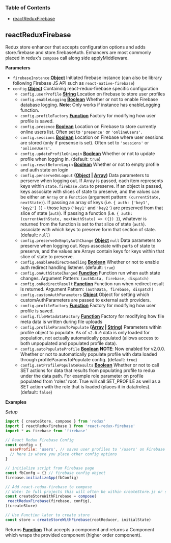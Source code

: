 <!-- Generated by documentation.js. Update this documentation by updating the source code. -->

### Table of Contents

-   [reactReduxFirebase](#reactreduxfirebase)

## reactReduxFirebase

Redux store enhancer that accepts configuration options and adds
store.firebase and store.firebaseAuth. Enhancers are most commonly placed in redux's `compose` call
along side applyMiddleware.

**Parameters**

-   `firebaseInstance` **[Object](https://developer.mozilla.org/docs/Web/JavaScript/Reference/Global_Objects/Object)** Initiated firebase instance (can also
    be library following Firebase JS API such as `react-native-firebase`)
-   `config` **[Object](https://developer.mozilla.org/docs/Web/JavaScript/Reference/Global_Objects/Object)** Containing react-redux-firebase specific configuration
    -   `config.userProfile` **[String](https://developer.mozilla.org/docs/Web/JavaScript/Reference/Global_Objects/String)** Location on firebase to store user profiles
    -   `config.enableLogging` **[Boolean](https://developer.mozilla.org/docs/Web/JavaScript/Reference/Global_Objects/Boolean)** Whether or not to enable Firebase database logging.
        **Note**: Only works if instance has enableLogging function.
    -   `config.profileFactory` **[Function](https://developer.mozilla.org/docs/Web/JavaScript/Reference/Statements/function)** Factory for modifying how user profile is saved.
    -   `config.presence` **[Boolean](https://developer.mozilla.org/docs/Web/JavaScript/Reference/Global_Objects/Boolean)** Location on Firebase to store currently
        online users list. Often set to `'presence'` or `'onlineUsers'`.
    -   `config.sessions` **[Boolean](https://developer.mozilla.org/docs/Web/JavaScript/Reference/Global_Objects/Boolean)** Location on Firebase where user
        sessions are stored (only if presense is set). Often set to `'sessions'` or `'onlineUsers'`.
    -   `config.updateProfileOnLogin` **[Boolean](https://developer.mozilla.org/docs/Web/JavaScript/Reference/Global_Objects/Boolean)** Whether or not to update
        profile when logging in. (default: `true`)
    -   `config.resetBeforeLogin` **[Boolean](https://developer.mozilla.org/docs/Web/JavaScript/Reference/Global_Objects/Boolean)** Whether or not to empty profile
        and auth state on login
    -   `config.perserveOnLogout` **([Object](https://developer.mozilla.org/docs/Web/JavaScript/Reference/Global_Objects/Object) \| [Array](https://developer.mozilla.org/docs/Web/JavaScript/Reference/Global_Objects/Array))** Data parameters to perserve
        when logging out. If Array is passed, each item represents keys
        within `state.firebase.data` to preserve. If an object is passed,
        keys associate with slices of state to preserve, and the values can be either
        an `Array` or a `Function` (argument pattern: `(currentState, nextState)`).
        If passing an array of keys (i.e. `{ auth: ['key1', 'key2'] }`) - those keys
        (`'key1'` and `'key2'`) are preserved from that slice of state (`auth`). If
        passing a function (i.e.
        `{ auth: (currentAuthState, nextAuthState) => ({}) }`),
        whatever is returned from the function is set to that slice of state (`auth`).
        associate with which keys to preserve form that section of state.
        (default: `null`)
    -   `config.preserveOnEmptyAuthChange` **[Object](https://developer.mozilla.org/docs/Web/JavaScript/Reference/Global_Objects/Object)** `null` Data parameters to
        preserve when logging out. Keys associate with parts of state to preserve,
        and the values are Arrays contain keys for keys within that slice of state
        to preserve.
    -   `config.enableRedirectHandling` **[Boolean](https://developer.mozilla.org/docs/Web/JavaScript/Reference/Global_Objects/Boolean)** Whether or not to enable
        auth redirect handling listener. (default: `true`)
    -   `config.onAuthStateChanged` **[Function](https://developer.mozilla.org/docs/Web/JavaScript/Reference/Statements/function)** Function run when auth state
        changes. Argument Pattern: `(authData, firebase, dispatch)`
    -   `config.onRedirectResult` **[Function](https://developer.mozilla.org/docs/Web/JavaScript/Reference/Statements/function)** Function run when redirect
        result is returned. Argument Pattern: `(authData, firebase, dispatch)`
    -   `config.customAuthParameters` **[Object](https://developer.mozilla.org/docs/Web/JavaScript/Reference/Global_Objects/Object)** Object for setting which
        customAuthParameters are passed to external auth providers.
    -   `config.profileFactory` **[Function](https://developer.mozilla.org/docs/Web/JavaScript/Reference/Statements/function)** Factory for modifying how user profile is saved.
    -   `config.fileMetadataFactory` **[Function](https://developer.mozilla.org/docs/Web/JavaScript/Reference/Statements/function)** Factory for modifying
        how file meta data is written during file uploads
    -   `config.profileParamsToPopulate` **([Array](https://developer.mozilla.org/docs/Web/JavaScript/Reference/Global_Objects/Array) \| [String](https://developer.mozilla.org/docs/Web/JavaScript/Reference/Global_Objects/String))** Parameters within
        profile object to populate. As of `v2.0.0` data is only loaded for population, not actually automatically populated
        (allows access to both unpopulated and populated profile data).
    -   `config.autoPopulateProfile` **[Boolean](https://developer.mozilla.org/docs/Web/JavaScript/Reference/Global_Objects/Boolean)** **NOTE**: Now enabled for v2.0.0. Whether or not to
        automatically populate profile with data loaded through profileParamsToPopulate config. (default: `true`)
    -   `config.setProfilePopulateResults` **[Boolean](https://developer.mozilla.org/docs/Web/JavaScript/Reference/Global_Objects/Boolean)** Whether or not to
        call SET actions for data that results from populating profile to redux under
        the data path. For example role parameter on profile populated from 'roles'
        root. True will call SET_PROFILE as well as a SET action with the role that
        is loaded (places it in data/roles). (default: `false`)

**Examples**

_Setup_

```javascript
import { createStore, compose } from 'redux'
import { reactReduxFirebase } from 'react-redux-firebase'
import * as firebase from 'firebase'

// React Redux Firebase Config
const config = {
  userProfile: 'users', // saves user profiles to '/users' on Firebase
  // here is where you place other config options
}

// initialize script from Firebase page
const fbConfg = {} // firebase config object
firebase.initializeApp(fbConfig)

// Add react-redux-firebase to compose
// Note: In full projects this will often be within createStore.js or store.js
const createStoreWithFirebase = compose(
 reactReduxFirebase(firebase, config),
)(createStore)

// Use Function later to create store
const store = createStoreWithFirebase(rootReducer, initialState)
```

Returns **[Function](https://developer.mozilla.org/docs/Web/JavaScript/Reference/Statements/function)** That accepts a component and returns a Component which
wraps the provided component (higher order component).
